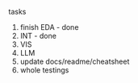 tasks

1. finish EDA - done
2. INT - done
3. VIS
4. LLM
5. update docs/readme/cheatsheet
6. whole testings